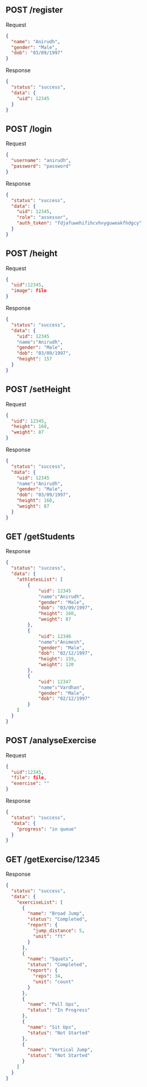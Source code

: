## POST /register

Request

```json
{
  "name": "Anirudh",
  "gender": "Male",
  "dob": "03/09/1997"
}
```

Response

```json
{
  "status": "success",
  "data": {
    "uid": 12345
  }
}
```

## POST /login

Request

```json
{
  "username": "anirudh",
  "password": "password"
}
```

Response

```json
{
  "status": "success",
  "data": {
    "uid": 12345,
    "role": "assessor",
    "auth_token": "fdjafuwehifihcvhvyguweakfhdgcy"
  }
}
```

## POST /height

Request

```json
{
  "uid":12345,
  "image": file
}
```

Response

```json
{
  "status": "success",
  "data": {
    "uid": 12345
    "name":"Anirudh",
    "gender": "Male",
    "dob": "03/09/1997",
    "height": 157
  }
}
```

## POST /setHeight

Request

```json
{
  "uid": 12345,
  "height": 160,
  "weight": 87
}
```

Response

```json
{
  "status": "success",
  "data": {
    "uid": 12345
    "name":"Anirudh",
    "gender": "Male",
    "dob": "03/09/1997",
    "height": 160,
    "weight": 87
  }
}
```

## GET /getStudents

Response

```json
{
  "status": "success",
  "data": {
    "athletesList": [
        {
            "uid": 12345
            "name":"Anirudh",
            "gender": "Male",
            "dob": "03/09/1997",
            "height": 160,
            "weight": 87
        },
        {
            "uid": 12346
            "name":"Animesh",
            "gender": "Male",
            "dob": "02/12/1997",
            "height": 159,
            "weight": 120
        },
        {
            "uid": 12347
            "name":"Vardhan",
            "gender": "Male",
            "dob": "02/12/1997"
        }
    ]
  }
}
```

## POST /analyseExercise

Request

```json
{
  "uid":12345,
  "file": file,
  "exercise": ""
}
```

Response

```json
{
  "status": "success",
  "data": {
    "progress": "in queue"
  }
}
```

## GET /getExercise/12345

Response

```json
{
  "status": "success",
  "data": {
    "exerciseList": [
      {
        "name": "Broad Jump",
        "status": "Completed",
        "report": {
          "jump_distance": 5,
          "unit": "ft"
        }
      },
      {
        "name": "Squats",
        "status": "Completed",
        "report": {
          "reps": 34,
          "unit": "count"
        }
      },
      {
        "name": "Pull Ups",
        "status": "In Progress"
      },
      {
        "name": "Sit Ups",
        "status": "Not Started"
      },
      {
        "name": "Vertical Jump",
        "status": "Not Started"
      }
    ]
  }
}
```
